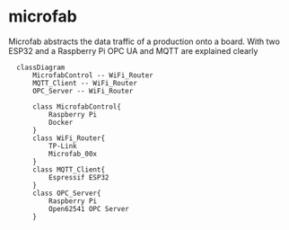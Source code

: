 # microfab
Microfab abstracts the data traffic of a production onto a board. With two ESP32 and a Raspberry Pi OPC UA and MQTT are explained clearly


```mermaid
  classDiagram
      MicrofabControl -- WiFi_Router
      MQTT_Client -- WiFi_Router
      OPC_Server -- WiFi_Router

      class MicrofabControl{
          Raspberry Pi
          Docker
      }
      class WiFi_Router{
          TP-Link
          Microfab_00x
      }
      class MQTT_Client{
          Espressif ESP32
      }
      class OPC_Server{
          Raspberry Pi
          Open62541 OPC Server      
      }
      
      
```
